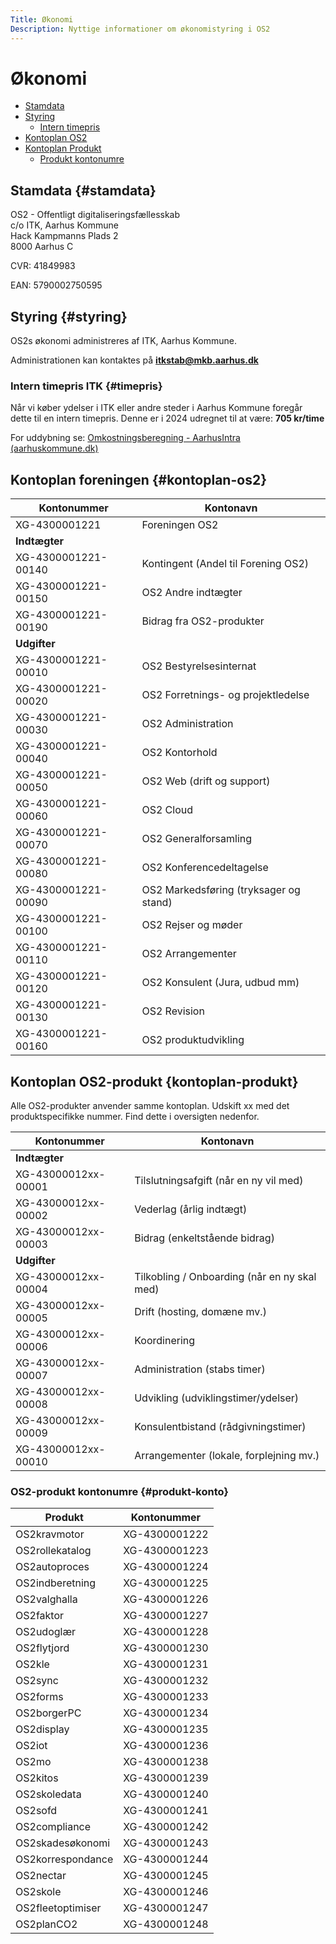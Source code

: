 ```yaml
---
Title: Økonomi
Description: Nyttige informationer om økonomistyring i OS2
---
```


# Økonomi

* [Stamdata](#stamdata)
* [Styring](#styring)
  * [Intern timepris](#timepris)
* [Kontoplan OS2](#kontoplan-os2)
* [Kontoplan Produkt](#kontoplan-produkt)
  * [Produkt kontonumre](#produkt-konto)

## Stamdata {#stamdata}

OS2 - Offentligt digitaliseringsfællesskab  
c/o ITK, Aarhus Kommune  
Hack Kampmanns Plads 2  
8000 Aarhus C

CVR: 41849983

EAN: 5790002750595

## Styring {#styring}

OS2s økonomi administreres af ITK, Aarhus Kommune.

Administrationen kan kontaktes på [**itkstab@mkb.aarhus.dk**](mailto:itkstab@mkb.aarhus.dk)

### Intern timepris ITK {#timepris}

Når vi køber ydelser i ITK eller andre steder i Aarhus Kommune foregår dette til en intern timepris. Denne er i 2024 udregnet til at være: **705 kr/time**

For uddybning se: [Omkostningsberegning - AarhusIntra (aarhuskommune.dk)](https://intranet.aarhuskommune.dk/documents/2453)

## Kontoplan foreningen {#kontoplan-os2}

| Kontonummer         | Kontonavn                              |
|---------------------|----------------------------------------|
| XG-4300001221       | Foreningen OS2                         |
| **Indtægter**           |                                        |
| XG-4300001221-00140 | Kontingent (Andel til Forening OS2)    |
| XG-4300001221-00150 | OS2 Andre indtægter                    |
| XG-4300001221-00190 | Bidrag fra OS2-produkter               |
| **Udgifter**            |                                        |
| XG-4300001221-00010 | OS2 Bestyrelsesinternat                |
| XG-4300001221-00020 | OS2 Forretnings- og projektledelse     |
| XG-4300001221-00030 | OS2 Administration                     |
| XG-4300001221-00040 | OS2 Kontorhold                         |
| XG-4300001221-00050 | OS2 Web (drift og support)             |
| XG-4300001221-00060 | OS2 Cloud                              |
| XG-4300001221-00070 | OS2 Generalforsamling                  |
| XG-4300001221-00080 | OS2 Konferencedeltagelse               |
| XG-4300001221-00090 | OS2 Markedsføring (tryksager og stand) |
| XG-4300001221-00100 | OS2 Rejser og møder                    |
| XG-4300001221-00110 | OS2 Arrangementer                      |
| XG-4300001221-00120 | OS2 Konsulent (Jura, udbud mm)         |
| XG-4300001221-00130 | OS2 Revision                           |
| XG-4300001221-00160 | OS2 produktudvikling                   |

## Kontoplan OS2-produkt {kontoplan-produkt}

Alle OS2-produkter anvender samme kontoplan. Udskift xx med det produktspecifikke nummer. Find dette i oversigten nedenfor.

| Kontonummer         | Kontonavn                                    |
|---------------------|----------------------------------------------|
| **Indtægter**           |                                              |
| XG-43000012xx-00001 | Tilslutningsafgift (når en ny vil med)       |
| XG-43000012xx-00002 | Vederlag (årlig indtægt)                     |
| XG-43000012xx-00003 | Bidrag (enkeltstående bidrag)                |
| **Udgifter**            |                                              |
| XG-43000012xx-00004 | Tilkobling / Onboarding (når en ny skal med) |
| XG-43000012xx-00005 | Drift (hosting, domæne mv.)                  |
| XG-43000012xx-00006 | Koordinering                                 |
| XG-43000012xx-00007 | Administration (stabs timer)                 |
| XG-43000012xx-00008 | Udvikling (udviklingstimer/ydelser)          |
| XG-43000012xx-00009 | Konsulentbistand (rådgivningstimer)          |
| XG-43000012xx-00010 | Arrangementer (lokale, forplejning mv.)      |

### OS2-produkt kontonumre {#produkt-konto}

| Produkt           | Kontonummer   |
|-------------------|---------------|
| OS2kravmotor      | XG-4300001222 |
| OS2rollekatalog   | XG-4300001223 |
| OS2autoproces     | XG-4300001224 |
| OS2indberetning   | XG-4300001225 |
| OS2valghalla      | XG-4300001226 |
| OS2faktor         | XG-4300001227 |
| OS2udoglær        | XG-4300001228 |
| OS2flytjord       | XG-4300001230 |
| OS2kle            | XG-4300001231 |
| OS2sync           | XG-4300001232 |
| OS2forms          | XG-4300001233 |
| OS2borgerPC       | XG-4300001234 |
| OS2display        | XG-4300001235 |
| OS2iot            | XG-4300001236 |
| OS2mo             | XG-4300001238 |
| OS2kitos          | XG-4300001239 |
| OS2skoledata      | XG-4300001240 |
| OS2sofd           | XG-4300001241 |
| OS2compliance     | XG-4300001242 |
| OS2skadesøkonomi  | XG-4300001243 |
| OS2korrespondance | XG-4300001244 |
| OS2nectar         | XG-4300001245 |
| OS2skole          | XG-4300001246 |
| OS2fleetoptimiser | XG-4300001247 |
| OS2planCO2        | XG-4300001248 |

